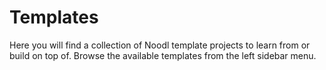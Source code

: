 # Templates
Here you will find a collection of Noodl template projects to learn from or build on top of. 
Browse the available templates from the left sidebar menu.